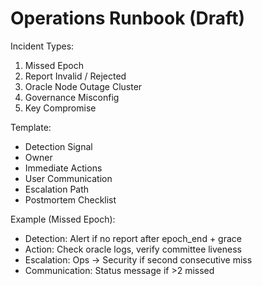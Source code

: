 # Operations Runbook (Draft)

Incident Types:
1. Missed Epoch
2. Report Invalid / Rejected
3. Oracle Node Outage Cluster
4. Governance Misconfig
5. Key Compromise

Template:
- Detection Signal
- Owner
- Immediate Actions
- User Communication
- Escalation Path
- Postmortem Checklist

Example (Missed Epoch):
- Detection: Alert if no report after epoch_end + grace
- Action: Check oracle logs, verify committee liveness
- Escalation: Ops -> Security if second consecutive miss
- Communication: Status message if >2 missed